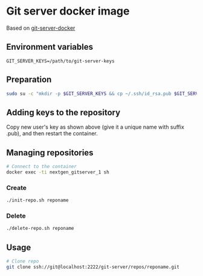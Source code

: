# Git server docker image

Based on [git-server-docker](https://github.com/jkarlosb/git-server-docker)

## Environment variables

```text
GIT_SERVER_KEYS=/path/to/git-server-keys
```

## Preparation

```bash
sudo su -c "mkdir -p $GIT_SERVER_KEYS && cp ~/.ssh/id_rsa.pub $GIT_SERVER_KEYS/user.pub"
```

## Adding keys to the repository

Copy new user's key as shown above (give it a unique name with suffix .pub), and then restart the container.

## Managing repositories

```bash
# Connect to the container
docker exec -ti nextgen_gitserver_1 sh
```

### Create
```bash
./init-repo.sh reponame
```


### Delete
```bash
./delete-repo.sh reponame
```

## Usage

```bash
# Clone repo
git clone ssh://git@localhost:2222/git-server/repos/reponame.git
```
